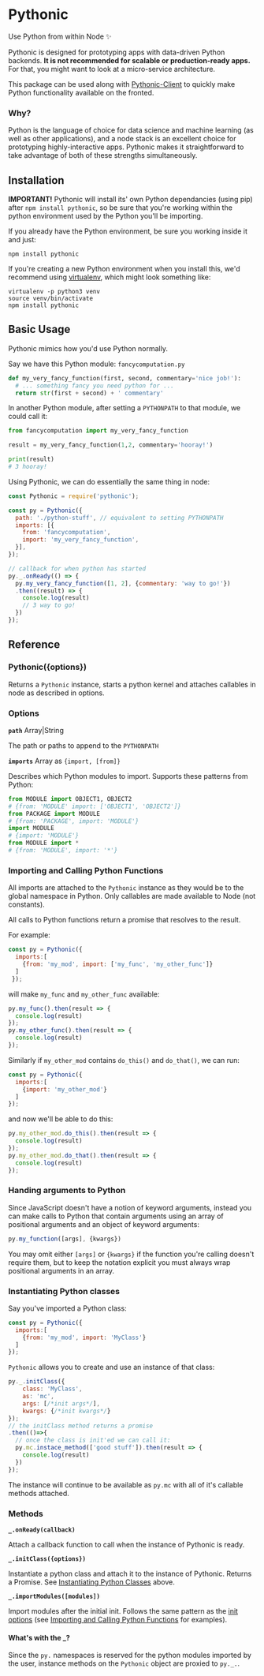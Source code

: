 # Pythonic

Use Python from within Node ✨

Pythonic is designed for prototyping apps with data-driven Python backends. **It is not recommended for scalable or production-ready apps.** For that, you might want to look at a micro-service architecture.

This package can be used along with [Pythonic-Client](https://github.com/ideo-colab/pythonic-client) to quickly make Python functionality available on the fronted.

### Why?

Python is the language of choice for data science and machine learning (as well as other applications), and a node stack is an excellent choice for prototyping highly-interactive apps. Pythonic makes it straightforward to take advantage of both of these strengths simultaneously.

## Installation

**IMPORTANT!** Pythonic will install its' own Python dependancies (using pip) after `npm install pythonic`, so be sure that you're working within the python environment used by the Python you'll be importing.

If you already have the Python environment, be sure you working inside it and just:
```
npm install pythonic
```

If you're creating a new Python environment when you install this, we'd recommend using [virtualenv](https://virtualenv.pypa.io/en/stable/), which might look something like:
```
virtualenv -p python3 venv
source venv/bin/activate
npm install pythonic
```

## Basic Usage

Pythonic mimics how you'd use Python normally.

Say we have this Python module:
`fancycomputation.py`
```py
def my_very_fancy_function(first, second, commentary='nice job!'):
  # ... something fancy you need python for ...
  return str(first + second) + ' commentary'
```

In another Python module, after setting a `PYTHONPATH` to that module, we could call it:
```py
from fancycomputation import my_very_fancy_function

result = my_very_fancy_function(1,2, commentary='hooray!')

print(result)
# 3 hooray!
```

Using Pythonic, we can do essentially the same thing in node:
```js
const Pythonic = require('pythonic');

const py = Pythonic({
  path: './python-stuff', // equivalent to setting PYTHONPATH
  imports: [{
    from: 'fancycomputation',
    import: 'my_very_fancy_function',
  }],
});

// callback for when python has started
py._.onReady(() => {
  py.my_very_fancy_function([1, 2], {commentary: 'way to go!'})
  .then((result) => {
    console.log(result)
    // 3 way to go!
  })
});
```

## Reference

### Pythonic({options})
Returns a `Pythonic` instance, starts a python kernel and attaches callables in node as described in options.

### Options

**`path`** Array|String

The path or paths to append to the `PYTHONPATH`

**`imports`** Array as `{import, [from]}`

Describes which Python modules to import. Supports these patterns from Python:
```py
from MODULE import OBJECT1, OBJECT2
# {from: 'MODULE' import: ['OBJECT1', 'OBJECT2']}
from PACKAGE import MODULE
# {from: 'PACKAGE', import: 'MODULE'}
import MODULE
# {import: 'MODULE'}
from MODULE import *
# {from: 'MODULE', import: '*'}
```


### Importing and Calling Python Functions

All imports are attached to the `Pythonic` instance as they would be to the global namespace in Python. Only callables are made available to Node (not constants).

All calls to Python functions return a promise that resolves to the result.

For example:
```js
const py = Pythonic({
  imports:[
    {from: 'my_mod', import: ['my_func', 'my_other_func']}
  ]
 });
```
will make `my_func` and `my_other_func` available:
```js
py.my_func().then(result => {
  console.log(result)
});
py.my_other_func().then(result => {
  console.log(result)
});
```


Similarly if `my_other_mod` contains `do_this()` and `do_that()`, we can run:
```js
const py = Pythonic({
  imports:[
    {import: 'my_other_mod'}
  ]
});
```
and now we'll be able to do this:
```js
py.my_other_mod.do_this().then(result => {
  console.log(result)
});
py.my_other_mod.do_that().then(result => {
  console.log(result)
});
```

### Handing arguments to Python
Since JavaScript doesn't have a notion of keyword arguments, instead you can make calls to Python that contain arguments using an array of positional arguments and an object of keyword arguments:

```js
py.my_function([args], {kwargs})
```
You may omit either `[args]` or `{kwargs}` if the function you're calling doesn't require them, but to keep the notation explicit you must always wrap positional arguments in an array.


### Instantiating Python classes
Say you've imported a Python class:
```js
const py = Pythonic({
  imports:[
    {from: 'my_mod', import: 'MyClass'}
  ]
});
```
`Pythonic` allows you to create and use an instance of that class:
```js
py._.initClass({
    class: 'MyClass',
    as: 'mc',
    args: [/*init args*/],
    kwargs: {/*init kwargs*/}
});
// the initClass method returns a promise
.then(()=>{
  // once the class is init'ed we can call it:
  py.mc.instace_method(['good stuff']).then(result => {
    console.log(result)
  })
});
```
The instance will continue to be available as `py.mc` with all of it's callable methods attached.


### Methods

**`_.onReady(callback)`**

Attach a callback function to call when the instance of Pythonic is ready.

**`_.initClass({options})`**

Instantiate a python class and attach it to the instance of Pythonic. Returns a Promise. See [Instantiating Python Classes](#instantiating-python-classes) above.

**`_.importModules([modules])`**

Import modules after the initial init. Follows the same pattern as the [init options](#options) (see [Importing and Calling Python Functions](#importing-and-calling-python-functions) for examples).

#### What's with the \_?
Since the `py.` namespaces is reserved for the python modules imported by the user, instance methods on the `Pythonic` object are proxied to `py._.`.
